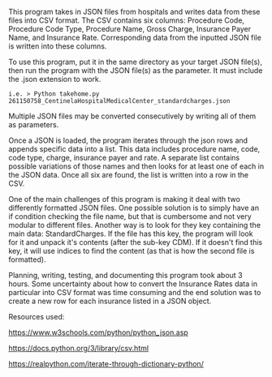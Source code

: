 This program takes in JSON files from hospitals and writes data from these files into CSV format. The CSV contains six columns: Procedure Code, Procedure Code Type, Procedure Name, Gross Charge, Insurance Payer Name, and Insurance Rate. Corresponding data from the inputted JSON file is written into these columns. 

To use this program, put it in the same directory as your target JSON file(s), then run the program with the JSON file(s) as the parameter. It must include the .json extension to work.

    i.e. > Python takehome.py 261150758_CentinelaHospitalMedicalCenter_standardcharges.json

Multiple JSON files may be converted consecutively by writing all of them as parameters.

Once a JSON is loaded, the program iterates through the json rows and appends specific data into a list. This data includes procedure name, code, code type, charge, insurance payer and rate. A separate list contains possible variations of those names and then looks for at least one of each in the JSON data. Once all six are found, the list is written into a row in the CSV.

One of the main challenges of this program is making it deal with two differently formatted JSON files. One possible solution is to simply have an if condition checking the file name, but that is cumbersome and not very modular to different files. Another way is to look for they key containing the main data: StandardCharges. If the file has this key, the program will look for it and unpack it's contents (after the sub-key CDM). If it doesn't find this key, it will use indices to find the content (as that is how the second file is formatted).

Planning, writing, testing, and documenting this program took about 3 hours. Some uncertainty about how to convert the Insurance Rates data in particular into CSV format was time consuming and the end solution was to create a new row for each insurance listed in a JSON object.

Resources used:

https://www.w3schools.com/python/python_json.asp

https://docs.python.org/3/library/csv.html

https://realpython.com/iterate-through-dictionary-python/
